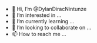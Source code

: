 - 👋 Hi, I’m @DylanDiracNintunze
- 👀 I’m interested in ...
- 🌱 I’m currently learning ...
- 💞️ I’m looking to collaborate on ...
- 📫 How to reach me ...

<!---
DylanDiracNintunze/DylanDiracNintunze is a ✨ special ✨ repository because its `README.md` (this file) appears on your GitHub profile.
You can click the Preview link to take a look at your changes.
--->
